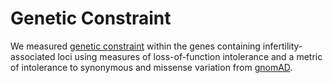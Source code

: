 # Genetic Constraint

We measured [genetic constraint](https://gnomad.broadinstitute.org/help/constraint) within the genes containing infertility-associated loci using measures of loss-of-function intolerance and a metric of intolerance to synonymous and missense variation from [gnomAD](https://gnomad.broadinstitute.org/). 

